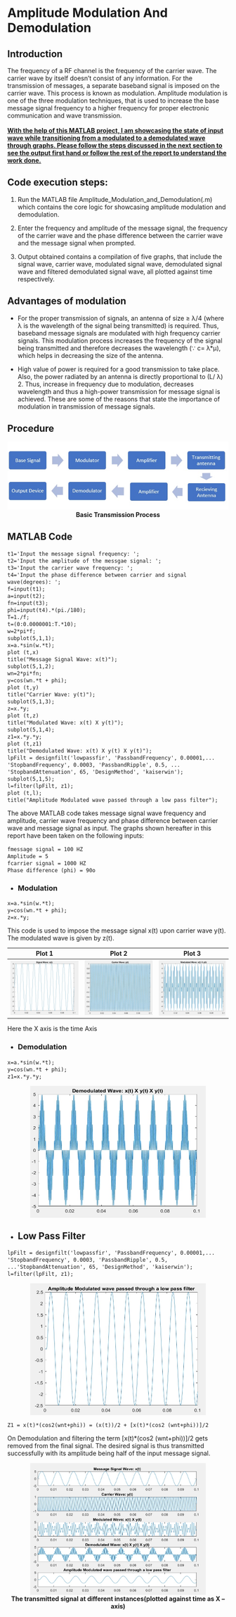 <h1>Amplitude Modulation And Demodulation</h1>
<h2>Introduction</h2>
The frequency of a RF channel is the frequency of the carrier wave. The carrier wave by itself doesn’t consist of any information. For the transmission of messages, a separate baseband signal is imposed on the carrier wave. This process is known as modulation. Amplitude modulation is one of the three modulation techniques, that is used to increase the base message signal frequency to a higher frequency for proper electronic communication and wave transmission. 
<br><br>
<ins><b>With the help of this MATLAB project, I am showcasing the state of input wave while transitioning from a modulated to a demodulated wave through graphs. Please follow the steps discussed in the next section to see the output first hand or follow the rest of the report to understand the work done.</b></ins>
<h2>Code execution steps:</h2>

1. Run the MATLAB file Amplitude_Modulation_and_Demodulation(.m) which contains the core logic for showcasing amplitude modulation and demodulation.

2. Enter the frequency and amplitude of the message signal, the frequency of the carrier wave and the phase difference between the carrier wave and the message signal when prompted.
   
3. Output obtained contains a compilation of five graphs, that include the signal wave, carrier wave, modulated signal wave, demodulated signal wave and filtered demodulated signal wave, all plotted against time respectively.
<h2>Advantages of modulation</h2>

- For the proper transmission of signals, an antenna of size ≥ λ/4 (where λ is the wavelength of the signal being transmitted) is required. Thus, baseband message signals are modulated with high frequency carrier signals. This modulation process increases the frequency of the signal being transmitted and therefore decreases the wavelength (∵ c= λ*μ), which helps in decreasing the size of the antenna.
 
- High value of power is required for a good transmission to take place. Also, the power radiated by an antenna is directly proportional to (L/ λ) 2. Thus, increase in frequency due to modulation, decreases wavelength and thus a high-power transmission for message signal is achieved.
These are some of the reasons that state the importance of modulation in transmission of message signals.
<h2>Procedure</h2>
<p align = "center">
<img src = "https://github.com/PratikPuri/Amplitude-modulation-and-demodulation-of-waves/blob/master/images/Flow.jpg"><br>
<b>Basic Transmission Process</b>
</p>
<h2>MATLAB Code</h2>

```
t1='Input the message signal frequency: ';
t2='Input the amplitude of the messgae signal: ';
t3='Input the carrier wave frequency: ';
t4='Input the phase difference between carrier and signal wave(degrees): ';
f=input(t1);
a=input(t2);
fn=input(t3);
phi=input(t4).*(pi./180);
T=1./f;
t=(0:0.0000001:T.*10);
w=2*pi*f;
subplot(5,1,1);
x=a.*sin(w.*t);
plot (t,x)
title("Message Signal Wave: x(t)");
subplot(5,1,2);
wn=2*pi*fn;
y=cos(wn.*t + phi);
plot (t,y)
title("Carrier Wave: y(t)");
subplot(5,1,3);
z=x.*y;
plot (t,z)
title("Modulated Wave: x(t) X y(t)");
subplot(5,1,4);
z1=x.*y.*y;
plot (t,z1)
title("Demodulated Wave: x(t) X y(t) X y(t)");
lpFilt = designfilt('lowpassfir', 'PassbandFrequency', 0.00001,...
'StopbandFrequency', 0.0003, 'PassbandRipple', 0.5, ...
'StopbandAttenuation', 65, 'DesignMethod', 'kaiserwin');
subplot(5,1,5);
l=filter(lpFilt, z1);
plot (t,l);
title("Amplitude Modulated wave passed through a low pass filter");
```

The above MATLAB code takes message signal wave frequency and amplitude, carrier wave frequency and phase difference between carrier wave and message signal as input.
The graphs shown hereafter in this report have been taken on the following inputs:

```
fmessage signal = 100 HZ
Amplitude = 5
fcarrier signal = 1000 HZ
Phase difference (phi) = 90o
```
- <h3>Modulation</h3>

```
x=a.*sin(w.*t);
y=cos(wn.*t + phi);
z=x.*y;
```

This code is used to impose the message signal x(t) upon carrier wave y(t). The modulated wave is given by z(t).

Plot 1 | Plot 2 | Plot 3
:-------------------------:|:-------------------------:|:-------------------------:
![](https://github.com/PratikPuri/Amplitude-modulation-and-demodulation-of-waves/blob/master/images/Plot1.jpg) | ![](https://github.com/PratikPuri/Amplitude-modulation-and-demodulation-of-waves/blob/master/images/Plot2.jpg) | ![](https://github.com/PratikPuri/Amplitude-modulation-and-demodulation-of-waves/blob/master/images/Plot3.jpg)

Here the X axis is the time Axis
- <h3>Demodulation</h3>

```
x=a.*sin(w.*t);
y=cos(wn.*t + phi);
z1=x.*y.*y;
```
<p align = "center"><img src = "https://github.com/PratikPuri/Amplitude-modulation-and-demodulation-of-waves/blob/master/images/Plot4.jpg" width = 400 height = 300 align ="center"></p>

- <h2>Low Pass Filter</h2>
```
lpFilt = designfilt('lowpassfir', 'PassbandFrequency', 0.00001,...
'StopbandFrequency', 0.0003, 'PassbandRipple', 0.5, ...'StopbandAttenuation', 65, 'DesignMethod', 'kaiserwin');
l=filter(lpFilt, z1);
```
<p align = "center"><img src = "https://github.com/PratikPuri/Amplitude-modulation-and-demodulation-of-waves/blob/master/images/Plot5.jpg" width = 400 height = 300 align ="center"></p>

```
Z1 = x(t)*(cos2(wnt+phi)) = (x(t))/2 + [x(t)*(cos2 (wnt+phi))]/2
```

On Demodulation and filtering the term [x(t)*(cos2 (wnt+phi))]/2 gets removed from the final signal. The desired signal is thus transmitted successfully with its amplitude being half of the input message signal.
<p align = "center"><img src = "https://github.com/PratikPuri/Amplitude-modulation-and-demodulation-of-waves/blob/master/images/Plot6.jpg" width = 400 height = 300 align ="center">
<br><b>The transmitted signal at different instances(plotted against time as X – axis)</b></p>
